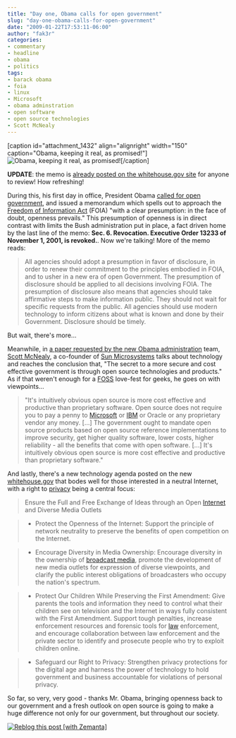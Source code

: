 ```yaml
---
title: "Day one, Obama calls for open government"
slug: "day-one-obama-calls-for-open-government"
date: "2009-01-22T17:53:11-06:00"
author: "fak3r"
categories:
- commentary
- headline
- obama
- politics
tags:
- barack obama
- foia
- linux
- Microsoft
- obama adminstration
- open software
- open source technologies
- Scott McNealy
---
```


[caption id="attachment_1432" align="alignright" width="150" caption="Obama, keeping it real, as promised!"]![Obama, keeping it real, as promised!](http://www.fak3r.com/wp-content/uploads/2009/01/9.jpg)[/caption]

**UPDATE**: the memo is [already posted on the whitehouse.gov site](http://www.whitehouse.gov/the_press_office/ExecutiveOrderPresidentialRecords/) for anyone to review!  How refreshing!



During this, his first day in office, President Obama [called for open government](http://www.eff.org/deeplinks/2009/01/on-day-one-obama-demands-open-government), and issued a memorandum which spells out to approach the [Freedom of Information Act](http://en.wikipedia.org/wiki/Freedom_of_Information_Act_%28United_States%29) (FOIA) "with a clear presumption: in the face of doubt, openness prevails."  This presumption of openness is in direct contrast with limits the Bush administration put in place, a fact driven home by the last line of the memo:
**Sec. 6.  Revocation.  Executive Order 13233 of November 1, 2001, is revoked.**.
Now we're talking!  More of the memo reads:


> All agencies should adopt a presumption in favor of disclosure, in order to renew their commitment to the principles embodied in FOIA, and to usher in a new era of open Government. The presumption of disclosure should be applied to all decisions involving FOIA. The presumption of disclosure also means that agencies should take affirmative steps to make information public. They should not wait for specific requests from the public. All agencies should use modern technology to inform citizens about what is known and done by their Government. Disclosure should be timely.


But wait, there's more...<!-- more -->


Meanwhile, in [a paper requested by the new Obama administration](http://news.bbc.co.uk/2/hi/technology/7841486.stm) team, [Scott McNealy](http://www.imdb.com/name/nm0573829/), a co-founder of [Sun Microsystems](http://sun.com/) talks about technology and reaches the conclusion that, "The secret to a more secure and cost effective government is through open source technologies and products."  As if that weren't enough for a [FOSS](http://en.wikipedia.org/wiki/Free_and_open_source_software) love-fest for geeks, he goes on with viewpoints...





> "It's intuitively obvious open source is more cost effective and productive than proprietary software.  Open source does not require you to pay a penny to [Microsoft](http://www.microsoft.com) or [IBM](http://www.ibm.com) or Oracle or any proprietary vendor any money.  [...] The government ought to mandate open source products based on open source reference implementations to improve security, get higher quality software, lower costs, higher reliability - all the benefits that come with open software. [...] It's intuitively obvious open source is more cost effective and productive than proprietary software."




And lastly, there's a new technology agenda posted on the new [whitehouse.gov](http://www.whitehouse.gov/agenda/technology/) that bodes well for those interested in a neutral Internet, with a right to [privacy](http://en.wikipedia.org/wiki/Privacy) being a central focus:





> 

> 
> Ensure the Full and Free Exchange of Ideas through an Open [Internet](http://en.wikipedia.org/wiki/Internet) and Diverse Media Outlets
> 
> 


> 
> 
	
>   * Protect the Openness of the Internet: Support the principle of network neutrality to preserve the benefits of open competition on the Internet.
> 
	
>   * Encourage Diversity in Media Ownership: Encourage diversity in the ownership of [broadcast media](http://en.wikipedia.org/wiki/Broadcasting), promote the development of new media outlets for expression of diverse viewpoints, and clarify the public interest obligations of broadcasters who occupy the nation's spectrum.
> 
	
>   * Protect Our Children While Preserving the First Amendment: Give parents the tools and information they need to control what their children see on television and the Internet in ways fully consistent with the First Amendment. Support tough penalties, increase enforcement resources and forensic tools for [law](http://en.wikipedia.org/wiki/Law) enforcement, and encourage collaboration between law enforcement and the private sector to identify and prosecute people who try to exploit children online.
> 
	
>   * Safeguard our Right to Privacy: Strengthen privacy protections for the digital age and harness the power of technology to hold government and business accountable for violations of personal privacy.
> 






So far, so very, very good - thanks Mr. Obama, bringing openness back to our government and a fresh outlook on open source is going to make a huge difference not only for our government, but throughout our society.







[![Reblog this post [with Zemanta]](http://img.zemanta.com/reblog_e.png?x-id=6edddc1a-42b8-4fc5-840b-d51723fcdabd)](http://reblog.zemanta.com/zemified/6edddc1a-42b8-4fc5-840b-d51723fcdabd/)
